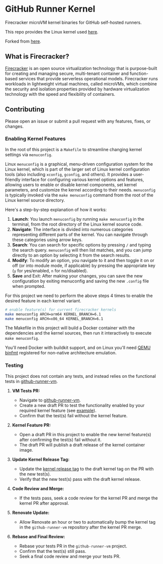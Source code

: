 # GitHub Runner Kernel

Firecracker microVM kernel binaries for GitHub self-hosted runners.

This repo provides the Linux kernel used [here](https://github.com/product-os/github-runner-vm).

Forked from [here](https://github.com/balena-io-experimental/container-jail).

## What is Firecracker?

[Firecracker](https://firecracker-microvm.github.io/) is an open source virtualization technology that is purpose-built for creating and managing secure, multi-tenant container and function-based services that provide serverless operational models. Firecracker runs workloads in lightweight virtual machines, called microVMs, which combine the security and isolation properties provided by hardware virtualization technology with the speed and flexibility of containers.

## Contributing

Please open an issue or submit a pull request with any features, fixes, or changes.

### Enabling Kernel Features

In the root of this project is a `Makefile` to streamline changing kernel settings via `menuconfig`.

Linux `menuconfig` is a graphical, menu-driven configuration system for the Linux kernel, which is part of the larger set of Linux kernel configuration tools (also including `xconfig`, `gconfig`, and others). It provides a user-friendly interface for configuring various kernel options and features, allowing users to enable or disable kernel components, set kernel parameters, and customize the kernel according to their needs. `menuconfig` is typically invoked via the `make menuconfig` command from the root of the Linux kernel source directory.

Here's a step-by-step explanation of how it works:

1. **Launch**: You launch `menuconfig` by running `make menuconfig` in the terminal, from the root directory of the Linux kernel source code.
2. **Navigate**: The interface is divided into numerous categories representing different parts of the kernel. You can navigate through these categories using arrow keys.
3. **Search**: You can search for specific options by pressing `/` and typing the search query. `menuconfig` will then list matches, and you can jump directly to an option by selecting it from the search results.
4. **Modify**: To modify an option, you navigate to it and then toggle it on or off (or into module mode, if applicable) by pressing the appropriate key (`y` for yes/enabled, `n` for no/disabled).
5. **Save** and Exit: After making your changes, you can save the new configuration by exiting menuconfig and saving the new `.config` file when prompted.

For this project we need to perform the above steps 4 times to enable the desired feature in each kernel variant.

```bash
# enable feature(s) for current firecracker kernels
make menuconfig ARCH=arm64 KERNEL_BRANCH=6.1
make menuconfig ARCH=x86_64 KERNEL_BRANCH=6.1
```

The Makefile in this project will build a Docker container with the dependencies and the kernel sources,
then run it interactively to execute `make menuconfig`.

You'll need Docker with buildkit support, and on Linux you'll need [QEMU binfmt](https://github.com/multiarch/qemu-user-static) registered for non-native architecture emulation.

### Testing

This project does not contain any tests,
and instead relies on the functional tests in [github-runner-vm](https://github.com/product-os/github-runner-vm).

1. **VM Tests PR:**
   - Navigate to [github-runner-vm](https://github.com/product-os/github-runner-vm).
   - Create a new draft PR to test the functionality enabled by your required kernel feature (see [example](https://github.com/product-os/github-runner-vm/pull/26)).
   - Confirm that the test(s) fail without the kernel feature.

2. **Kernel Feature PR:**
   - Open a draft PR in this project to enable the new kernel feature(s) after confirming the test(s) fail without it.
   - The draft PR will publish a draft release of the kernel container image.

3. **Update Kernel Release Tag:**
   - Update the [kernel release tag](https://github.com/product-os/github-runner-vm/blob/main/Dockerfile#L4) to the draft kernel tag on the PR with the new test(s).
   - Verify that the new test(s) pass with the draft kernel release.

4. **Code Review and Merge:**
   - If the tests pass, seek a code review for the kernel PR and merge the kernel PR after approval.

5. **Renovate Update:**
   - Allow Renovate an hour or two to automatically bump the kernel tag in the `github-runner-vm` repository after the kernel PR merge.

6. **Rebase and Final Review:**
   - Rebase your tests PR in the `github-runner-vm` project.
   - Confirm that the test(s) still pass.
   - Seek a final code review and merge your tests PR.
